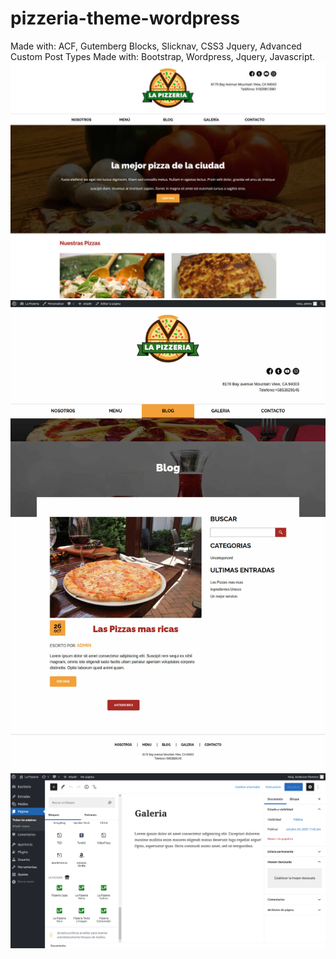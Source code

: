 # pizzeria-theme-wordpress
Made with: ACF, Gutemberg Blocks, Slicknav, CSS3 Jquery, Advanced Custom Post Types
Made with: Bootstrap, Wordpress, Jquery, Javascript. 
 ![Screenshot](1.jpg)
 ![Screenshot](2.jpg)
 ![Screenshot](3.jpg)

